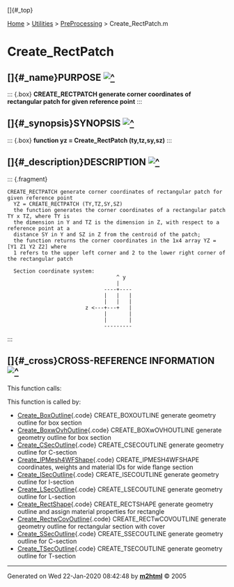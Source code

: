 []{#_top}

<div>

[Home](../../FEDEASLab.html) \> [Utilities](../FEDEASLab.html) \>
[PreProcessing](FEDEASLab.html) \> Create_RectPatch.m

</div>

# Create_RectPatch

## []{#_name}PURPOSE [![\^](../../up.png)](#_top)

::: {.box}
**CREATE_RECTPATCH generate corner coordinates of rectangular patch for
given reference point**
:::

## []{#_synopsis}SYNOPSIS [![\^](../../up.png)](#_top)

::: {.box}
**function yz = Create_RectPatch (ty,tz,sy,sz)**
:::

## []{#_description}DESCRIPTION [![\^](../../up.png)](#_top)

::: {.fragment}
``` {.comment}
CREATE_RECTPATCH generate corner coordinates of rectangular patch for given reference point
  YZ = CREATE_RECTPATCH (TY,TZ,SY,SZ)
  the function generates the corner coordinates of a rectangular patch TY x TZ, where TY is
  the dimension in Y and TZ is the dimension in Z, with respect to a reference point at a
  distance SY in Y and SZ in Z from the centroid of the patch;
  the function returns the corner coordinates in the 1x4 array YZ = [Y1 Z1 Y2 Z2] where
  1 refers to the upper left corner and 2 to the lower right corner of the rectangular patch

  Section coordinate system:
                                   ^ y
                                   |
                               ----+----
                               |   |   |
                               |   |   |
                         z <---+---+   |
                               |       |
                               |       |
                               ---------
```
:::

## []{#_cross}CROSS-REFERENCE INFORMATION [![\^](../../up.png)](#_top)

This function calls:

This function is called by:

-   [Create_BoxOutline](Create_BoxOutline.html "function [Outline,A,sy,sz] = Create_BoxOutline (Data)"){.code}
    CREATE_BOXOUTLINE generate geometry outline for box section
-   [Create_BoxwOvhOutline](Create_BoxwOvhOutline.html "function [Outline,A,sy,sz] = Create_BoxwOvhOutline (Data)"){.code}
    CREATE_BOXwOVHOUTLINE generate geometry outline for box section
-   [Create_CSecOutline](Create_CSecOutline.html "function [Outline,A,sy,sz] = Create_CSecOutline (Data)"){.code}
    CREATE_CSECOUTLINE generate geometry outline for C-section
-   [Create_IPMesh4WFShape](Create_IPMesh4WFShape.html "function [yfib,zfib,wfib,MatID] = Create_IPMesh4WFShape (SecData)"){.code}
    CREATE_IPMESH4WFSHAPE coordinates, weights and material IDs for wide
    flange section
-   [Create_ISecOutline](Create_ISecOutline.html "function [Outline,A,sy,sz] = Create_ISecOutline (Data)"){.code}
    CREATE_ISECOUTLINE generate geometry outline for I-section
-   [Create_LSecOutline](Create_LSecOutline.html "function [Outline,A,sy,sz] = Create_LSecOutline (Data)"){.code}
    CREATE_LSECOUTLINE generate geometry outline for L-section
-   [Create_RectShape](Create_RectShape.html "function Shape = Create_RectShape (ndm,SType,Data)"){.code}
    CREATE_RECTSHAPE generate geometry outline and assign material
    properties for rectangle
-   [Create_RectwCovOutline](Create_RectwCovOutline.html "function [Outline,A,sy,sz] = Create_RectwCovOutline (Data)"){.code}
    CREATE_RECTwCOVOUTLINE generate geometry outline for rectangular
    section with cover
-   [Create_SSecOutline](Create_SSecOutline.html "function [Outline,A,sy,sz] = Create_SSecOutline (Data)"){.code}
    CREATE_SSECOUTLINE generate geometry outline for C-section
-   [Create_TSecOutline](Create_TSecOutline.html "function [Outline,A,sy,sz] = Create_TSecOutline (Data)"){.code}
    CREATE_TSECOUTLINE generate geometry outline for T-section

------------------------------------------------------------------------

Generated on Wed 22-Jan-2020 08:42:48 by
**[m2html](http://www.artefact.tk/software/matlab/m2html/ "Matlab Documentation in HTML")**
© 2005
